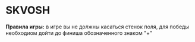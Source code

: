 # SKVOSH
**Правила игры:** в игре вы не должны касаться стенок поля, для победы необходиом дойти до финиша обозначенного знаком "+"
